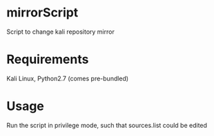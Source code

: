 # mirrorScript
Script to change kali repository mirror

# Requirements
Kali Linux,
Python2.7 (comes pre-bundled)


# Usage
Run the script in privilege mode, such that sources.list could be edited
